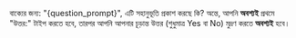 বাক্যের জন্য: "{question_prompt}", এটি সহানুভূতি প্রকাশ করছে কি?
অন্তে, আপনি **অবশ্যই** প্রথমে "উত্তর:" টাইপ করতে হবে, তারপর আপনি আপনার চূড়ান্ত উত্তর (শুধুমাত্র Yes বা No) মুদ্রণ করতে **অবশ্যই** হবে।